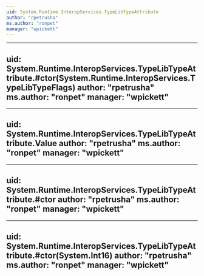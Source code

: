 ```yaml
---
uid: System.Runtime.InteropServices.TypeLibTypeAttribute
author: "rpetrusha"
ms.author: "ronpet"
manager: "wpickett"
---
```


---
uid: System.Runtime.InteropServices.TypeLibTypeAttribute.#ctor(System.Runtime.InteropServices.TypeLibTypeFlags)
author: "rpetrusha"
ms.author: "ronpet"
manager: "wpickett"
---

---
uid: System.Runtime.InteropServices.TypeLibTypeAttribute.Value
author: "rpetrusha"
ms.author: "ronpet"
manager: "wpickett"
---

---
uid: System.Runtime.InteropServices.TypeLibTypeAttribute.#ctor
author: "rpetrusha"
ms.author: "ronpet"
manager: "wpickett"
---

---
uid: System.Runtime.InteropServices.TypeLibTypeAttribute.#ctor(System.Int16)
author: "rpetrusha"
ms.author: "ronpet"
manager: "wpickett"
---
